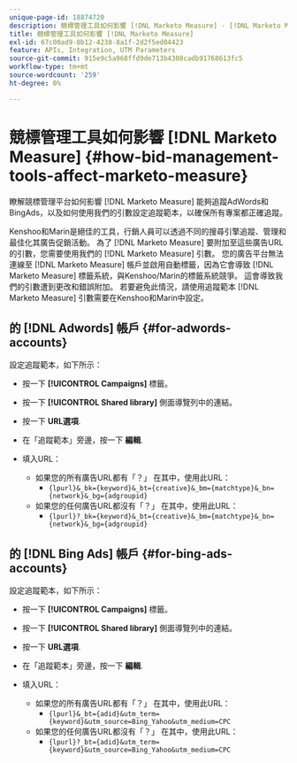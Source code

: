```yaml
---
unique-page-id: 18874720
description: 競標管理工具如何影響 [!DNL Marketo Measure] - [!DNL Marketo Measure]
title: 競標管理工具如何影響 [!DNL Marketo Measure]
exl-id: 67c00ad9-8b12-4238-8a1f-2d2f5ed04423
feature: APIs, Integration, UTM Parameters
source-git-commit: 915e9c5a968ffd9de713b4308cadb91768613fc5
workflow-type: tm+mt
source-wordcount: '259'
ht-degree: 0%

---
```


# 競標管理工具如何影響 [!DNL Marketo Measure] {#how-bid-management-tools-affect-marketo-measure}

瞭解競標管理平台如何影響 [!DNL Marketo Measure] 能夠追蹤AdWords和BingAds，以及如何使用我們的引數設定追蹤範本，以確保所有專案都正確追蹤。

Kenshoo和Marin是絕佳的工具，行銷人員可以透過不同的搜尋引擎追蹤、管理和最佳化其廣告促銷活動。 為了 [!DNL Marketo Measure] 要附加至這些廣告URL的引數，您需要使用我們的 [!DNL Marketo Measure] 引數。 您的廣告平台無法連線至 [!DNL Marketo Measure] 帳戶並啟用自動標籤，因為它會導致 [!DNL Marketo Measure] 標籤系統，與Kenshoo/Marin的標籤系統競爭。 這會導致我們的引數遭到更改和錯誤附加。 若要避免此情況，請使用追蹤範本 [!DNL Marketo Measure] 引數需要在Kenshoo和Marin中設定。

## 的 [!DNL Adwords] 帳戶 {#for-adwords-accounts}

設定追蹤範本，如下所示：

* 按一下 **[!UICONTROL Campaigns]** 標籤。
* 按一下 **[!UICONTROL Shared library]** 側面導覽列中的連結。
* 按一下 **URL選項**.
* 在「追蹤範本」旁邊，按一下 **編輯**.
* 填入URL：

   * 如果您的所有廣告URL都有「？」 在其中，使用此URL：
      * `{lpurl}&_bk={keyword}&_bt={creative}&_bm={matchtype}&_bn={network}&_bg={adgroupid}`
   * 如果您的任何廣告URL都沒有「？」 在其中，使用此URL：
      * `{lpurl}?_bk={keyword}&_bt={creative}&_bm={matchtype}&_bn={network}&_bg={adgroupid}`


## 的 [!DNL Bing Ads] 帳戶 {#for-bing-ads-accounts}

設定追蹤範本，如下所示：

* 按一下 **[!UICONTROL Campaigns]** 標籤。
* 按一下 **[!UICONTROL Shared library]** 側面導覽列中的連結。
* 按一下 **URL選項**.
* 在「追蹤範本」旁邊，按一下 **編輯**.
* 填入URL：

   * 如果您的所有廣告URL都有「？」 在其中，使用此URL：
      * `{lpurl}&_bt={adid}&utm_term={keyword}&utm_source=Bing_Yahoo&utm_medium=CPC`
   * 如果您的任何廣告URL都沒有「？」 在其中，使用此URL：
      * `{lpurl}?_bt={adid}&utm_term={keyword}&utm_source=Bing_Yahoo&utm_medium=CPC`
